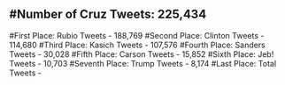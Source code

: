 #Number of Cruz Tweets: 225,434
---
#First Place: Rubio Tweets - 188,769
#Second Place: Clinton Tweets - 114,680
#Third Place: Kasich Tweets - 107,576
#Fourth Place: Sanders Tweets - 30,028
#Fifth Place: Carson Tweets - 15,852
#Sixth Place: Jeb! Tweets - 10,703
#Seventh Place: Trump Tweets - 8,174
#Last Place: Total Tweets -  
